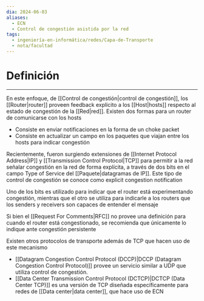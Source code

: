 ```yaml
---
dia: 2024-06-03
aliases:
  - ECN
  - Control de congestión asistida por la red
tags:
  - ingeniería-en-informática/redes/Capa-de-Transporte
  - nota/facultad
---
```

# Definición
---
En este enfoque, de [[Control de congestión|control de congestión]], los [[Router|router]] proveen feedback explícito a los [[Host|hosts]] respecto al estado de congestión de la [[Red|red]]. Existen dos formas para un router de comunicarse con los hosts
* Consiste en enviar notificaciones en la forma de un choke packet
* Consiste en actualizar un campo en los paquetes que viajan entre los hosts para indicar congestión

Recientemente, fueron surgiendo extensiones de [[Internet Protocol Address|IP]] y [[Transmission Control Protocol|TCP]] para permitir a la red señalar congestión en la red de forma explícita, a través de dos bits en el campo Type of Service del [[Paquete|datagramas de IP]]. Este tipo de control de congestión se conoce como explicit congestion notification

Uno de los bits es utilizado para indicar que el router está experimentando congestión, mientras que el otro se utiliza para indicarle a los routers que los senders y receivers son capaces de entender el mensaje

Si bien el [[Request For Comments|RFC]] no provee una definición para cuando el router está congestionado, se recomienda que únicamente lo indique ante congestión persistente

Existen otros protocolos de transporte además de TCP que hacen uso de este mecanismo
* [[Datagram Congestion Control Protocol (DCCP)|DCCP (Datagram Congestion Control Protocol)]] provee un servicio similar a UDP que utiliza control de congestión.
* [[Data Center Transmission Control Protocol (DCTCP)|DCTCP (Data Center TCP)]] es una versión de TCP diseñada específicamente para redes de [[Data center|data center]], que hace uso de ECN